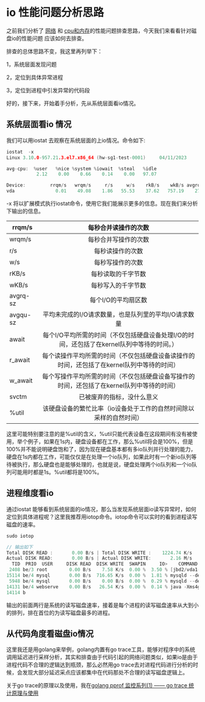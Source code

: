 # io 性能问题分析思路

之前我们分析了 [网络](./(1)网络问题排查手段.md) 和 [cpu和内存](./(2)cpu和内存的性能问题分析思路.md)的性能问题排查思路，今天我们来看看针对磁盘io的性能问题 应该如何去排查。

排查的总体思路不变，我这里再列举下：

1，系统层面发现问题


2，定位到具体异常进程

3，定位到进程中引发异常的代码段


好的，接下来，开始着手分析，先从系统层面看io情况。

## 系统层面看io 情况

我们可以用iostat 去观察在系统层面的上io情况。命令如下:

```go
iostat  -x 
Linux 3.10.0-957.21.3.el7.x86_64 (hw-sg1-test-0001)     04/11/2023      _x86_64_        (12 CPU)

avg-cpu:  %user   %nice %system %iowait  %steal   %idle
           2.12    0.00    0.66    0.14    0.00   97.07

Device:         rrqm/s   wrqm/s     r/s     w/s    rkB/s    wkB/s avgrq-sz avgqu-sz   await r_await w_await  svctm  %util
vda               0.01    49.08    1.86   55.53    37.62   757.19    27.70     0.07    1.66   26.38    0.83   0.29   1.65

```

-x 将以扩展模式执行iostat命令，使用它我们能展示更多的信息。现在我们来分析下输出的信息。



| rrqm/s      | 每秒合并读操作的次数                                                                    |
|-------------|:---------------------------------------------------------------------------------------:|
| wrqm/s      | 每秒合并写操作的次数                                                                    |
| r/s         | 每秒读操作的次数                                                                        |
| w/s         | 每秒写操作的次数                                                                        |
| rKB/s       | 每秒读取的千字节数                                                                      |
| wKB/s       | 每秒写入的千字节数                                                                      |
| avgrq-sz    | 每个I/O的平均扇区数                                                                     |
| avgqu-sz    | 平均未完成的I/O请求数量，也是队列里的平均I/O请求数量                                     |
| await       | 每个I/O平均所需的时间（不仅包括硬盘设备处理I/O的时间，还包括了在kernel队列中等待的时间。）  |
| r_await     | 每个读操作平均所需的时间（不仅包括硬盘设备读操作的时间，还包括了在kernel队列中等待的时间） |
| w_await     | 每个写操作平均所需的时间（不仅包括硬盘设备写操作的时间，还包括了在kernel队列中等待的时间） |
| svctm       | 已被废弃的指标，没什么意义                                                               |
| %util       | 该硬盘设备的繁忙比率（io设备处于工作的自然时间除以采样的自然时间）                        |

这里可能特别要注意的是%util的含义，%util只能代表设备在这段期间有没有被使用，举个例子，如果在1s内，硬盘设备都在工作，那么%util将会是100%，但是100%并不能说明硬盘饱和了，因为现在硬盘基本都有多io队列并行处理的能力，硬盘在1s内都在工作，可能仅仅是在处理一个io队列，如果此时有一个新io队列等待被执行，那么硬盘也是能够处理的，也就是说，硬盘处理两个io队列和一个io队列可能用时都是1s。%util都将是100%。


## 进程维度看io

通过iostat 能够看到系统层面的io情况，那么当发现系统层面io读写异常时，如何定位到具体进程呢？这里我推荐用iotop命令。iotop命令可以实时的看到进程读写磁盘的速率。

```go
sudo iotop 

// 输出如下
Total DISK READ :       0.00 B/s | Total DISK WRITE :    1224.74 K/s
Actual DISK READ:       0.00 B/s | Actual DISK WRITE:       2.16 M/s
  TID  PRIO  USER     DISK READ  DISK WRITE  SWAPIN     IO>    COMMAND                                                         
 2408 be/3 root        0.00 B/s    7.58 K/s  0.00 %  3.50 % [jbd2/vda1-8]
15114 be/4 mysql       0.00 B/s  716.65 K/s  0.00 %  1.81 % mysqld --defaults-file=/home/mysq~=/home/mysql/data/base/mysql/3306
 5948 be/4 mysql       0.00 B/s    0.00 B/s  0.00 %  0.29 % mysqld --defaults-file=/home/mysq~=/home/mysql/data/base/mysql/3306
14131 be/4 webserve    0.00 B/s   26.54 K/s  0.00 %  0.14 % java -Xms4g -Xmx4g -XX:+UseG1GC -~lasticsearch -d [elasticsearch[t]
14114 b
```

输出的前面两行是系统的读写磁盘速率，接着是每个进程的读写磁盘速率从大到小的排列，排在首位的为读写磁盘最多的进程。

## 从代码角度看磁盘io情况

这里我还是用golang来举例，golang内置有go trace工具，能够对程序中的系统调用延迟进行采样分析，其实和排查由于代码引起的网络问题类似，如果io是由于进程代码不合理的逻辑达到瓶颈，那么必然用go trace去对进程代码进行分析的时候，会发现大部分延迟采点应该都集中在代码那处不合理的读写磁盘逻辑上。

关于go trace的原理以及使用，我在[golang pprof 监控系列(1) —— go trace 统计原理与使用](../pprof_tools/pprof监控系列(1)——go_trace统计原理与使用.md)



